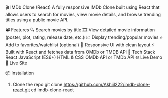 🎬 IMDb Clone (React)
A fully responsive IMDb Clone built using React that allows users to search for movies, view movie details, and browse trending titles using a public movie API.

📽️ Features
🔍 Search movies by title
🎞️ View detailed movie information (poster, plot, rating, release date, etc.)
📈 Display trending/popular movies
⭐ Add to favorites/watchlist (optional)
🎨 Responsive UI with clean layout
⚡ Built with React and fetches data from OMDb or TMDB API
🔧 Tech Stack
React
JavaScript (ES6+)
HTML & CSS
OMDb API or TMDb API
🌐 Live Demo
🔗 Live Site

📦 Installation
1. Clone the repo
git clone https://github.com/Akhiil222/imdb-clone-react.git
cd imdb-clone-react
